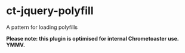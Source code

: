 ct-jquery-polyfill
==================

A pattern for loading polyfills

__Please note: this plugin is optimised for internal Chrometoaster use. YMMV.__
